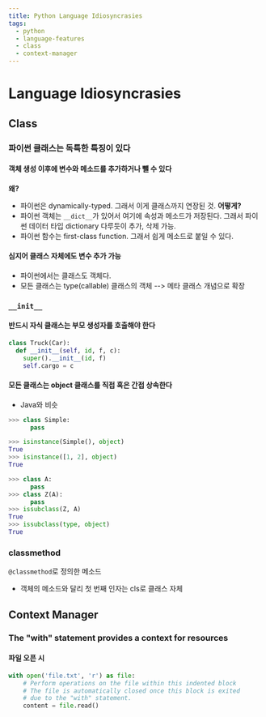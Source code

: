 ```yaml
---
title: Python Language Idiosyncrasies
tags:
  - python
  - language-features
  - class
  - context-manager
---
```

# Language Idiosyncrasies
## Class
### 파이썬 클래스는 독특한 특징이 있다
#### 객체 생성 이후에 변수와 메소드를 추가하거나 뺄 수 있다
**왜?**
- 파이썬은 dynamically-typed. 그래서 이게 클래스까지 연장된 것.
**어떻게?**
- 파이썬 객체는 `__dict__`가 있어서 여기에 속성과 메소드가 저장된다. 그래서 파이썬 데이터 타입 dictionary 다루듯이 추가, 삭제 가능.
- 파이썬 함수는 first-class function. 그래서 쉽게 메소드로 붙일 수 있다.
#### 심지어 클래스 자체에도 변수 추가 가능
- 파이썬에서는 클래스도 객체다.
- 모든 클래스는 type(callable) 클래스의 객체 --> 메타 클래스 개념으로 확장
### `__init__`
#### 반드시 자식 클래스는 부모 생성자를 호출해야 한다
```python
class Truck(Car):
  def __init__(self, id, f, c):
    super().__init__(id, f)
    self.cargo = c
```
#### 모든 클래스는 object 클래스를 직접 혹은 간접 상속한다
- Java와 비슷
```python
>>> class Simple:
      pass

>>> isinstance(Simple(), object)
True
>>> isinstance([1, 2], object)
True

>>> class A:
      pass
>>> class Z(A):
      pass
>>> issubclass(Z, A)
True
>>> issubclass(type, object)
True
```
### classmethod
`@classmethod`로 정의한 메소드
- 객체의 메소드와 달리 첫 번째 인자는 cls로 클래스 자체
## Context Manager
### The "with" statement provides a context for resources
#### 파일 오픈 시
```python
with open('file.txt', 'r') as file:
    # Perform operations on the file within this indented block
    # The file is automatically closed once this block is exited
    # due to the "with" statement.
    content = file.read()
```
